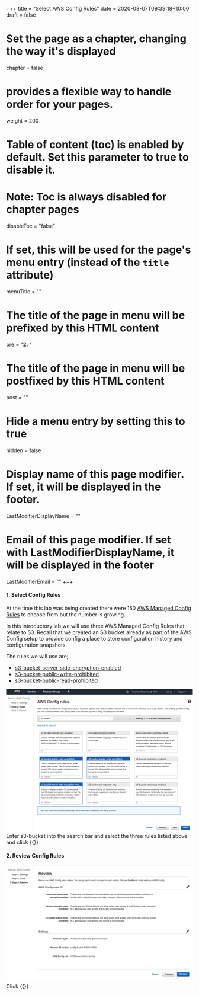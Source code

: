 +++
title = "Select AWS Config Rules"
date = 2020-08-07T09:39:18+10:00
draft = false

# Set the page as a chapter, changing the way it's displayed
chapter = false

# provides a flexible way to handle order for your pages.
weight = 200
# Table of content (toc) is enabled by default. Set this parameter to true to disable it.
# Note: Toc is always disabled for chapter pages
disableToc = "false"
# If set, this will be used for the page's menu entry (instead of the `title` attribute)
menuTitle = ""
# The title of the page in menu will be prefixed by this HTML content
pre = "<b>2. </b>"
# The title of the page in menu will be postfixed by this HTML content
post = ""
# Hide a menu entry by setting this to true
hidden = false
# Display name of this page modifier. If set, it will be displayed in the footer.
LastModifierDisplayName = ""
# Email of this page modifier. If set with LastModifierDisplayName, it will be displayed in the footer
LastModifierEmail = ""
+++

#### 1. Select Config Rules ####
At the time this lab was being created there were 150 [AWS Managed Config Rules](https://docs.aws.amazon.com/config/latest/developerguide/managed-rules-by-aws-config.html) to choose from but the number is growing.

In this introductory lab we will use three AWS Managed Config Rules that relate to S3. Recall that we created an S3 bucket already as part of the AWS Config setup to provide config a place to store configuration history and configuration snapshots.

The rules we will use are;
- [s3-bucket-server-side-encryption-enabled](https://docs.aws.amazon.com/config/latest/developerguide/s3-bucket-server-side-encryption-enabled.html)
- [s3-bucket-public-write-prohibited](https://docs.aws.amazon.com/config/latest/developerguide/s3-bucket-public-write-prohibited.html)
- [s3-bucket-public-read-prohibited](https://docs.aws.amazon.com/config/latest/developerguide/s3-bucket-public-read-prohibited.html)

![Config select rules](config-select-rules.png?classes=shadow)
Enter s3-bucket into the search bar and select the three rules listed above and click {{<tile white cornflowerblue Next>}}

#### 2. Review Config Rules ####
![Config review rules](config-review-rules.png?classes=shadow)
Click {{<tile white cornflowerblue Confirm>}}
